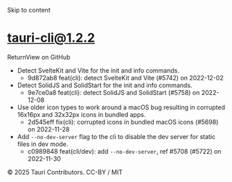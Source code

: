 Skip to content
# tauri-cli@1.2.2
ReturnView on GitHub
  * Detect SvelteKit and Vite for the init and info commands. 
    * 9d872ab8 feat(cli): detect SvelteKit and Vite (#5742) on 2022-12-02
  * Detect SolidJS and SolidStart for the init and info commands. 
    * 9e7ce0a8 feat(cli): detect SolidJS and SolidStart (#5758) on 2022-12-08
  * Use older icon types to work around a macOS bug resulting in corrupted 16x16px and 32x32px icons in bundled apps. 
    * 2d545eff fix(cli): corrupted icons in bundled macOS icons (#5698) on 2022-11-28
  * Add `--no-dev-server` flag to the cli to disable the dev server for static files in dev mode. 
    * c0989848 feat(cli/dev): add `--no-dev-server`, ref #5708 (#5722) on 2022-11-30


© 2025 Tauri Contributors. CC-BY / MIT
